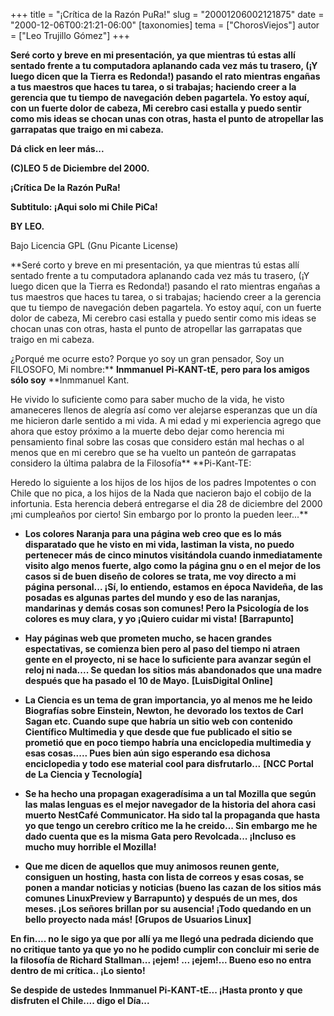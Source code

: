 +++
title = "¡Crítica de la Razón PuRa!"
slug = "20001206002121875"
date = "2000-12-06T00:21:21-06:00"
[taxonomies]
tema = ["ChorosViejos"]
autor = ["Leo Trujillo Gómez"]
+++

**Seré corto y breve en mi presentación, ya que mientras tú estas allí
sentado frente a tu computadora aplanando cada vez más tu trasero, (¡Y
luego dicen que la Tierra es Redonda!) pasando el rato mientras engañas
a tus maestros que haces tu tarea, o si trabajas; haciendo creer a la
gerencia que tu tiempo de navegación deben pagartela. Yo estoy aquí, con
un fuerte dolor de cabeza, Mi cerebro casi estalla y puedo sentir como
mis ideas se chocan unas con otras, hasta el punto de atropellar las
garrapatas que traigo en mi cabeza.**

**Dá click en leer más...**

<!-- more -->
**(C)LEO 5 de Diciembre del 2000.**

**¡Crítica De la Razón PuRa!**

**Subtitulo: ¡Aqui solo mi Chile PiCa!**

**BY LEO.**

Bajo Licencia GPL (Gnu Picante License)

**Seré corto y breve en mi presentación, ya que mientras tú estas allí
sentado frente a tu computadora aplanando cada vez más tu trasero, (¡Y
luego dicen que la Tierra es Redonda!) pasando el rato mientras engañas
a tus maestros que haces tu tarea, o si trabajas; haciendo creer a la
gerencia que tu tiempo de navegación deben pagartela. Yo estoy aquí, con
un fuerte dolor de cabeza, Mi cerebro casi estalla y puedo sentir como
mis ideas se chocan unas con otras, hasta el punto de atropellar las
garrapatas que traigo en mi cabeza.

¿Porqué me ocurre esto? Porque yo soy un gran pensador, Soy un FILOSOFO,
Mi nombre:** **Inmmanuel** **Pi-KANT-tE,** **pero para los amigos sólo
soy** **Inmmanuel Kant.

He vivido lo suficiente como para saber mucho de la vida, he visto
amaneceres llenos de alegría así como ver alejarse esperanzas que un día
me hicieron darle sentido a mi vida. A mi edad y mi experiencia agrego
que ahora que estoy próximo a la muerte debo dejar como herencia mi
pensamiento final sobre las cosas que considero están mal hechas o al
menos que en mi cerebro que se ha vuelto un panteón de garrapatas
considero la última palabra de la Filosofía** **Pi-Kant-TE:

Heredo lo siguiente a los hijos de los hijos de los padres Impotentes o
con Chile que no pica, a los hijos de la Nada que nacieron bajo el
cobijo de la infortunia. Esta herencia deberá entregarse el dia 28 de
diciembre del 2000 ¡mi cumpleaños por cierto! Sin embargo por lo pronto
la pueden leer...**

-   **Los colores Naranja para una página web creo que es lo más
    disparatado que he visto en mi vida, lastiman la vista, no puedo
    pertenecer más de cinco minutos visitándola cuando inmediatamente
    visito algo menos fuerte, algo como la página gnu o en el mejor de
    los casos si de buen diseño de colores se trata, me voy directo a mi
    página personal... ¡Sí, lo entiendo, estamos en época Navideña, de
    las posadas es algunas partes del mundo y eso de las naranjas,
    mandarinas y demás cosas son comunes! Pero la Psicología de los
    colores es muy clara, y yo ¡Quiero cuidar mi vista!**
    **\[Barrapunto\]**

<!-- -->

-   **Hay páginas web que prometen mucho, se hacen grandes espectativas,
    se comienza bien pero al paso del tiempo ni atraen gente en el
    proyecto, ni se hace lo suficiente para avanzar según el reloj ni
    nada.... Se quedan los sitios más abandonados que una madre después
    que ha pasado el 10 de Mayo.** **\[LuisDigital Online\]**

<!-- -->

-   **La Ciencia es un tema de gran importancia, yo al menos me he leido
    Biografías sobre Einstein, Newton, he devorado los textos de Carl
    Sagan etc. Cuando supe que habría un sitio web con contenido
    Científico Multimedia y que desde que fue publicado el sitio se
    prometió que en poco tiempo habría una enciclopedia multimedia y
    esas cosas..... Pues bien aún sigo esperando esa dichosa
    enciclopedia y todo ese material cool para disfrutarlo...** **\[NCC
    Portal de La Ciencia y Tecnología\]**

<!-- -->

-   **Se ha hecho una propagan exageradísima a un tal Mozilla que según
    las malas lenguas es el mejor navegador de la historia del ahora
    casi muerto NestCafé Communicator. Ha sido tal la propaganda que
    hasta yo que tengo un cerebro crítico me la he creido... Sin embargo
    me he dado cuenta que es la misma Gata pero Revolcada... ¡Incluso es
    mucho muy horrible el Mozilla!**

<!-- -->

-   **Que me dicen de aquellos que muy animosos reunen gente, consiguen
    un hosting, hasta con lista de correos y esas cosas, se ponen a
    mandar noticias y noticias (bueno las cazan de los sitios más
    comunes LinuxPreview y Barrapunto) y después de un mes, dos meses.
    ¡Los señores brillan por su ausencia! ¡Todo quedando en un bello
    proyecto nada más!** **\[Grupos de Usuarios Linux\]**

**En fin.... no le sigo ya que por allí ya me llegó una pedrada diciendo
que no critique tanto ya que yo no he podido cumplir con concluir mi
serie de la filosofía de Richard Stallman... ¡ejem! ... ¡ejem!... Bueno
eso no entra dentro de mi crítica.. ¡Lo siento!**

**Se despide de ustedes** **Inmmanuel Pi-KANT-tE... ¡Hasta pronto y que
disfruten el Chile.... digo el Día...**

